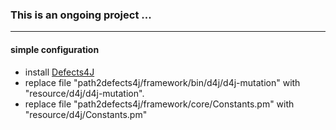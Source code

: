### This is an ongoing project ...
----
#### simple configuration
* install [Defects4J](https://github.com/rjust/defects4j)
* replace file "path2defects4j/framework/bin/d4j/d4j-mutation" with "resource/d4j/d4j-mutation".
* replace file "path2defects4j/framework/core/Constants.pm" with "resource/d4j/Constants.pm"